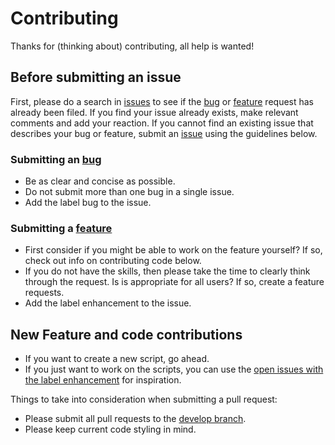 # Contributing
Thanks for (thinking about) contributing, all help is wanted!

## Before submitting an issue
First, please do a search in [issues](https://github.com/WildcatKSS/gekko-scripts/issues) to see if the [bug](https://github.com/WildcatKSS/gekko-scripts/labels/bug) or [feature](https://github.com/WildcatKSS/gekko-scripts/labels/enhancement) request has already been filed. If you find your issue already exists, make relevant comments and add your reaction. If you cannot find an existing issue that describes your bug or feature, submit an [issue](https://github.com/WildcatKSS/gekko-scripts/issues/new/choose) using the guidelines below.

### Submitting an [bug](https://github.com/WildcatKSS/gekko-scripts/issues/new?assignees=&labels=&template=bug_report.md&title=)
* Be as clear and concise as possible.
* Do not submit more than one bug in a single issue.
* Add the label bug to the issue.

### Submitting a [feature](https://github.com/WildcatKSS/gekko-scripts/issues/new?assignees=&labels=&template=feature_request.md&title=)
* First consider if you might be able to work on the feature yourself? If so, check out info on contributing code below.
* If you do not have the skills, then please take the time to clearly think through the request. Is is appropriate for all users?  If so, create a feature requests.
* Add the label enhancement to the issue.

## New Feature and code contributions
* If you want to create a new script, go ahead.
* If you just want to work on the scripts, you can use the [open issues with the label enhancement](https://github.com/WildcatKSS/gekko-scripts/labels/enhancement) for inspiration.

Things to take into consideration when submitting a pull request:
* Please submit all pull requests to the [develop branch](https://github.com/WildcatKSS/gekko-scripts/tree/develop).
* Please keep current code styling in mind.
